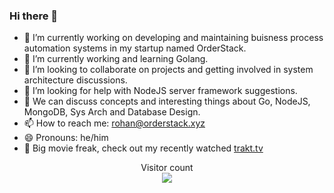 ### Hi there 👋

<!--
**rohandhamapurkar/rohandhamapurkar** is a ✨ _special_ ✨ repository because its `README.md` (this file) appears on your GitHub profile.

Here are some ideas to get you started:
-->

- 🔭 I’m currently working on developing and maintaining buisness process automation systems in my startup named OrderStack.
- 🌱 I’m currently working and learning Golang.
- 👯 I’m looking to collaborate on projects and getting involved in system architecture discussions.
- 🤔 I’m looking for help with NodeJS server framework suggestions.
- 💬 We can discuss concepts and interesting things about Go, NodeJS, MongoDB, Sys Arch and Database Design.
- 📫 How to reach me: rohan@orderstack.xyz
- 😄 Pronouns: he/him
- 🎥 Big movie freak, check out my recently watched [trakt.tv](https://trakt.tv/users/rohandhamapurkar/history/movies/added?genres=)


<p align="center"> 
  Visitor count<br>
  <img src="https://profile-counter.glitch.me/rohandhamapurkar/count.svg" />
</p>
